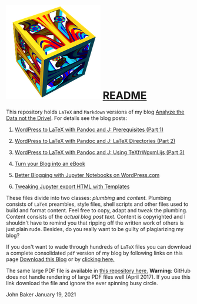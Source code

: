 ![](adndsymsmall.png) [README](https://bakerjd99.wordpress.com/)
===============================================================

This repository holds `LaTeX` and `Markdown` versions of my blog
[Analyze the Data not the Drivel](https://bakerjd99.wordpress.com/).
For details see the blog posts:

1. [WordPress to LaTeX with Pandoc 
and J: Prerequisites (Part 1)](https://bakerjd99.wordpress.com/2012/02/11/wordpress-to-latex-with-pandoc-and-j-prerequisites-part-1/)

2. [WordPress to LaTeX with Pandoc 
and J: LaTeX Directories (Part 2)](https://bakerjd99.wordpress.com/2012/02/18/wordpress-to-latex-with-pandoc-and-j-latex-directories-part-2-2/)

3. [WordPress to LaTeX with Pandoc 
and J: Using TeXfrWpxml.ijs (Part 3)](https://bakerjd99.wordpress.com/2012/02/25/wordpress-to-latex-with-pandoc-and-j-using-texfrwpxml-ijs-part-3/)

4. [Turn your Blog into an eBook](https://bakerjd99.wordpress.com/2012/03/04/turn-your-blog-into-an-ebook/)

5. [Better Blogging with Jupyter Notebooks on WordPress.com](https://analyzethedatanotthedrivel.org/2020/06/01/better-blogging-with-jupyter-notebooks-on-wordpress-com/)

6. [Tweaking Jupyter export HTML with Templates](https://analyzethedatanotthedrivel.org/2020/07/31/tweaking-jupyter-export-html-with-templates/)

These files divide into two classes: *plumbing* and *content.* Plumbing
consists of `LaTeX` preambles, style files, shell scripts and other files
used to build and format content. Feel free to copy, adapt and tweak
the plumbing. Content consists of the *actual blog post text*. Content
is copyrighted and I shouldn't have to remind you that ripping off
the written work of others is just plain rude. Besides, do you really
want to be guilty of plagiarizing my blog?

If you don't want to wade through hundreds of `LaTeX` files
you can download a complete consolidated `pdf` version of my 
blog by following links on this page [Download this Blog](https://analyzethedatanotthedrivel.org/download-this-blog/)
or by [clicking here.](https://bakerjd99.files.wordpress.com/2020/12/bm.pdf)

The same large PDF file is 
available in [this repository here.](https://github.com/bakerjd99/Analyze-the-Data-not-the-Drivel/blob/master/wp2latex/bm.pdf)
**Warning**: GitHub does not handle rendering of large PDF files well (April 2017).  If you use this
link download the file and ignore the ever spinning busy circle.

John Baker
January 19, 2021
